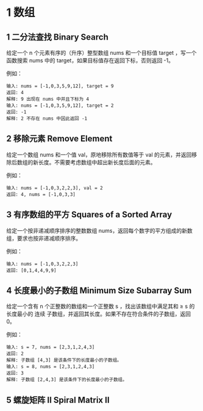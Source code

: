 # 1 数组

## 1 二分法查找 Binary Search

给定一个 n 个元素有序的（升序）整型数组 nums 和一个目标值 target  ，写一个函数搜索 nums 中的 target，如果目标值存在返回下标，否则返回 -1。

例如：

```
输入: nums = [-1,0,3,5,9,12], target = 9
返回: 4
解释: 9 出现在 nums 中并且下标为 4
输入: nums = [-1,0,3,5,9,12], target = 2
返回: -1
解释: 2 不存在 nums 中因此返回 -1
```

## 2 移除元素 Remove Element

给定一个数组 nums 和一个值 val，原地移除所有数值等于 val 的元素，并返回移除后数组的新长度。不需要考虑数组中超出新长度后面的元素。

例如：

```
输入: nums = [-1,0,3,2,2,3], val = 2
返回: 4, nums = [-1,0,3,3]
```

## 3 有序数组的平方 Squares of a Sorted Array

给定一个按非递减顺序排序的整数数组 nums，返回每个数字的平方组成的新数组，要求也按非递减顺序排序。

例如：

```
输入: nums = [-1,0,3,2,2,3]
返回: [0,1,4,4,9,9]
```

## 4 长度最小的子数组 Minimum Size Subarray Sum

给定一个含有 n 个正整数的数组和一个正整数 s ，找出该数组中满足其和 $\ge$ s 的长度最小的 连续 子数组，并返回其长度。如果不存在符合条件的子数组，返回 0。

例如：

```
输入: s = 7, nums = [2,3,1,2,4,3]
返回: 2
解释: 子数组 [4,3] 是该条件下的长度最小的子数组。
输入: s = 8, nums = [2,3,1,2,4,3]
返回: 3
解释: 子数组 [2,4,3] 是该条件下的长度最小的子数组。
`````

## 5 螺旋矩阵 II Spiral Matrix II